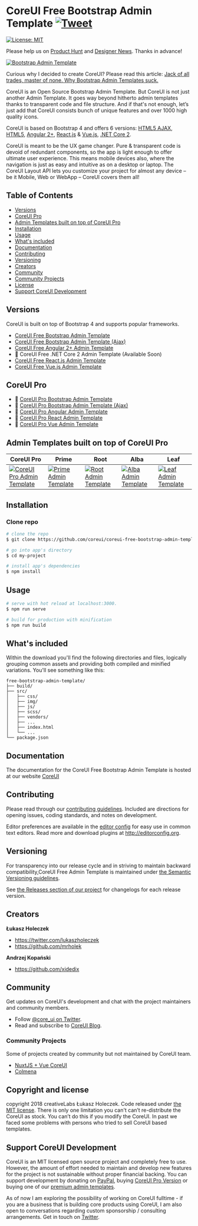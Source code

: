 # CoreUI Free Bootstrap Admin Template [![Tweet](https://img.shields.io/twitter/url/http/shields.io.svg?style=social&logo=twitter)](https://twitter.com/intent/tweet?text=CoreUI%20-%20Free%20Bootstrap%204%20Admin%20Template%20&url=https://coreui.io&hashtags=bootstrap,admin,template,dashboard,panel,free,angular,react,vue)

[![License: MIT](https://img.shields.io/badge/License-MIT-yellow.svg)](https://opensource.org/licenses/MIT)

Please help us on [Product Hunt](https://www.producthunt.com/posts/coreui-open-source-bootstrap-4-admin-template-with-angular-2-react-js-vue-js-support) and [Designer News](https://www.designernews.co/stories/81127). Thanks in advance!

[![Bootstrap Admin Template](https://coreui.io/assets/img/example-coureui.jpg)](https://coreui.io/)

Curious why I decided to create CoreUI? Please read this article: [Jack of all trades, master of none. Why Bootstrap Admin Templates suck.](https://medium.com/@lukaszholeczek/jack-of-all-trades-master-of-none-5ea53ef8a1f#.7eqx1bcd8)

CoreUI is an Open Source Bootstrap Admin Template. But CoreUI is not just another Admin Template. It goes way beyond hitherto admin templates thanks to transparent code and file structure. And if that's not enough, let’s just add that CoreUI consists bunch of unique features and over 1000 high quality icons.

CoreUI is based on Bootstrap 4 and offers 6 versions: [HTML5 AJAX](https://github.com/coreui/coreui-free-bootstrap-admin-template-ajax), [HTML5](https://github.com/coreui/coreui-free-angular-admin-template), [Angular 2+](https://github.com/coreui/coreui-free-angular-admin-template), [React.js](https://github.com/coreui/coreui-free-react-admin-template) & [Vue.js](https://github.com/coreui/coreui-free-vue-admin-template), [.NET Core 2](https://github.com/mrholek/CoreUI-NET).

CoreUI is meant to be the UX game changer. Pure & transparent code is devoid of redundant components, so the app is light enough to offer ultimate user experience. This means mobile devices also, where the navigation is just as easy and intuitive as on a desktop or laptop. The CoreUI Layout API lets you customize your project for almost any device – be it Mobile, Web or WebApp – CoreUI covers them all!

## Table of Contents

* [Versions](#versions)
* [CoreUI Pro](#coreui-pro)
* [Admin Templates built on top of CoreUI Pro](#admin-templates-built-on-top-of-coreui-pro)
* [Installation](#installation)
* [Usage](#usage)
* [What's included](#whats-included)
* [Documentation](#documentation)
* [Contributing](#contributing)
* [Versioning](#versioning)
* [Creators](#creators)
* [Community](#community)
* [Community Projects](#community-projects)
* [License](#license)
* [Support CoreUI Development](#support-coreui-development)

## Versions

CoreUI is built on top of Bootstrap 4 and supports popular frameworks.

* [CoreUI Free Bootstrap Admin Template](https://github.com/coreui/coreui-free-bootstrap-admin-template)
* [CoreUI Free Bootstrap Admin Template (Ajax)](https://github.com/coreui/coreui-free-bootstrap-admin-template-ajax)
* [CoreUI Free Angular 2+ Admin Template](https://github.com/coreui/coreui-free-angular-admin-template)
* 🚧 CoreUI Free .NET Core 2 Admin Template (Available Soon)
* [CoreUI Free React.js Admin Template](https://github.com/coreui/coreui-free-react-admin-template)
* [CoreUI Free Vue.js Admin Template](https://github.com/coreui/coreui-free-vue-admin-template)

## CoreUI Pro

* 💪  [CoreUI Pro Bootstrap Admin Template](https://coreui.io/pro/)
* 💪  [CoreUI Pro Bootstrap Admin Template (Ajax)](https://coreui.io/pro/)
* 💪  [CoreUI Pro Angular Admin Template](https://coreui.io/pro/angular)
* 💪  [CoreUI Pro React Admin Template](https://coreui.io/pro/react)
* 💪  [CoreUI Pro Vue Admin Template](https://coreui.io/pro/vue)

## Admin Templates built on top of CoreUI Pro

| CoreUI Pro | Prime | Root | Alba | Leaf |
| --- | --- | --- | --- | --- |
| [![CoreUI Pro Admin Template](https://coreui.io/assets/img/example-coureui.jpg)](https://coreui.io/pro/) | [![Prime Admin Template](https://genesisui.com/assets/img/templates/prime1280.jpg)](https://genesisui.com/admin-templates/bootstrap/prime/?support=1) | [![Root Admin Template](https://genesisui.com/assets/img/templates/root1280.jpg)](https://genesisui.com/admin-templates/bootstrap/root/?support=1) | [![Alba Admin Template](https://genesisui.com/assets/img/templates/alba1280.jpg)](https://genesisui.com/admin-templates/bootstrap/alba/?support=1) | [![Leaf Admin Template](https://genesisui.com/assets/img/templates/leaf1280.jpg)](https://genesisui.com/admin-templates/bootstrap/leaf/?support=1)

## Installation

### Clone repo

``` bash
# clone the repo
$ git clone https://github.com/coreui/coreui-free-bootstrap-admin-template.git my-project

# go into app's directory
$ cd my-project

# install app's dependencies
$ npm install
```

## Usage

``` bash
# serve with hot reload at localhost:3000.
$ npm run serve

# build for production with minification
$ npm run build
```

## What's included

Within the download you'll find the following directories and files, logically grouping common assets and providing both compiled and minified variations. You'll see something like this:

```
free-bootstrap-admin-template/
├── build/
├── src/
│   ├── css/
│   ├── img/
│   ├── js/
│   ├── scss/
│   ├── vendors/
│   ├── ...
│   ├── index.html
│   └── ...
└── package.json
```

## Documentation

The documentation for the CoreUI Free Bootstrap Admin Template is hosted at our website [CoreUI](https://coreui.io/)

## Contributing

Please read through our [contributing guidelines](https://github.com/coreui/coreui-free-bootstrap-admin-template/blob/master/CONTRIBUTING.md). Included are directions for opening issues, coding standards, and notes on development.

Editor preferences are available in the [editor config](https://github.com/coreui/coreui-free-bootstrap-admin-template/blob/master/.editorconfig) for easy use in common text editors. Read more and download plugins at <http://editorconfig.org>.

## Versioning

For transparency into our release cycle and in striving to maintain backward compatibility,CoreUI Free Admin Template is maintained under [the Semantic Versioning guidelines](http://semver.org/).

See [the Releases section of our project](https://github.com/coreui/coreui-free-bootstrap-admin-template/releases) for changelogs for each release version.

## Creators

**Łukasz Holeczek**

* <https://twitter.com/lukaszholeczek>
* <https://github.com/mrholek>

**Andrzej Kopański**

* <https://github.com/xidedix>

## Community

Get updates on CoreUI's development and chat with the project maintainers and community members.

- Follow [@core_ui on Twitter](https://twitter.com/core_ui).
- Read and subscribe to [CoreUI Blog](https://coreui.ui/blog/).

### Community Projects

Some of projects created by community but not maintained by CoreUI team.

* [NuxtJS + Vue CoreUI](https://github.com/muhibbudins/nuxt-coreui)
* [Colmena](https://github.com/colmena/colmena)

## Copyright and license

copyright 2018 creativeLabs Łukasz Holeczek. Code released under [the MIT license](https://github.com/coreui/coreui-free-bootstrap-admin-template/blob/master/LICENSE).
There is only one limitation you can't can’t re-distribute the CoreUI as stock. You can’t do this if you modify the CoreUI. In past we faced some problems with persons who tried to sell CoreUI based templates.

## Support CoreUI Development

CoreUI is an MIT licensed open source project and completely free to use. However, the amount of effort needed to maintain and develop new features for the project is not sustainable without proper financial backing. You can support development by donating on [PayPal](https://www.paypal.me/holeczek), buying [CoreUI Pro Version](https://coreui.io/pro) or buying one of our [premium admin templates](https://genesisui.com/?support=1).

As of now I am exploring the possibility of working on CoreUI fulltime - if you are a business that is building core products using CoreUI, I am also open to conversations regarding custom sponsorship / consulting arrangements. Get in touch on [Twitter](https://twitter.com/lukaszholeczek).
